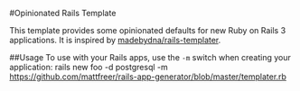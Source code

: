 #Opinionated Rails Template

This template provides some opinionated defaults for new Ruby on Rails 3 applications. It is inspired by [madebydna/rails-templater](http://github.com/madebydna/rails-templater).

##Usage
To use with your Rails apps, use the `-m` switch when creating your application:
        rails new foo -d postgresql -m https://github.com/mattfreer/rails-app-generator/blob/master/templater.rb

